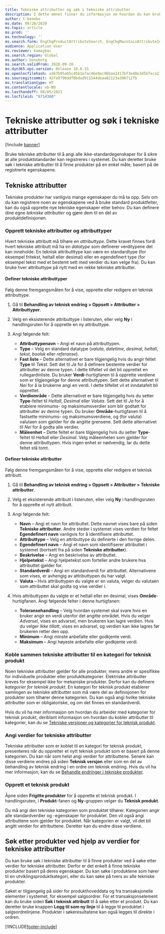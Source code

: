 ```yaml
---
title: Tekniske attributter og søk i tekniske attributter
description: I dette emnet finner du informasjon om hvordan du kan bruke tekniske attributter til å angi alle ikke-standardegenskaper, for å sikre at alle produkthoveddataene kan registreres i systemet. Det forklarer også hvordan du kan bruke søk i tekniske attributter til å finne produkter på en enkel måte, basert på de registrerte egenskapene.
author: t-benebo
ms.date: 09/28/2020
ms.topic: article
ms.prod: ''
ms.technology: ''
ms.search.form: EngChgProductAttributeSearch, EngChgMaintainAttributeInheritance, EngChgAttribute
audience: Application User
ms.reviewer: kamaybac
ms.search.region: Global
ms.author: benebotg
ms.search.validFrom: 2020-09-28
ms.dyn365.ops.version: Release 10.0.15
ms.openlocfilehash: a367b95a65c45b1e7ac46e9ac96baa2417bf3e48e3d5bfeca21c82cc8c427c24
ms.sourcegitcommit: 42fe9790ddf0bdad911544deaa82123a396712fb
ms.translationtype: HT
ms.contentlocale: nb-NO
ms.lasthandoff: 08/05/2021
ms.locfileid: "6714360"
---
```

# <a name="engineering-attributes-and-engineering-attribute-search"></a>Tekniske attributter og søk i tekniske attributter

[!include [banner](../includes/banner.md)]

Bruke tekniske attributter til å angi alle ikke-standardegenskaper for å sikre at alle produktstandarder kan registreres i systemet. Du kan deretter bruke søk i tekniske attributter til å finne produkter på en enkel måte, basert på de registrerte egenskapene.

## <a name="engineering-attributes"></a>Tekniske attributter

Tekniske produkter har vanligvis mange egenskaper du må ta opp. Selv om du kan registrere noen av egenskapene ved å bruke standard produktfelter, kan du også opprette nye tekniske egenskaper etter behov. Du kan definere dine egne *tekniske attributter* og gjøre dem til en del av produktdefinisjonen.

### <a name="create-engineering-attributes-and-attribute-types"></a>Opprett tekniske attributter og attributtyper

Hvert tekniske attributt må tilhøre en *attributtype*. Dette kravet finnes fordi hvert tekniske attributt må ha en *datatype* som definerer verditypene det kan inneholde. En teknisk attributttype kan være en standardtype (for eksempel fritekst, heltall eller desimal) eller en egendefinert type (for eksempel tekst med et bestemt sett med verdier du kan velge fra). Du kan bruke hver attributtype på nytt med en rekke tekniske attributter.

#### <a name="set-up-engineering-attribute-types"></a>Definer tekniske attributtyper

Følg denne fremgangsmåten for å vise, opprette eller redigere en teknisk attributtype.

1. Gå til **Behandling av teknisk endring \> Oppsett \> Attributter \> Attributtyper**.
1. Velg en eksisterende attributtype i listeruten, eller velg **Ny** i handlingsruten for å opprette en ny attributtype.
1. Angi følgende felt:

    - **Attributtypenavn** – Angi et navn på attributtypen.
    - **Type** – Velg en standard datatype (*valuta*, *datetime*, *desimal*, *heltall*, *tekst*, *boolsk* eller *referanse*).
    - **Fast liste** – Dette alternativet er bare tilgjengelig hvis du angir feltet **Type** til *Tekst*. Sett det til *Ja* for å definere bestemte verdier for attributter av denne typen. I dette tilfellet vil det bli opprettet en rullegardinliste. Du bruker **Verdi**-hurtigfanen til å opprette verdiene som er tilgjengelige for denne attributtypen. Sett dette alternativet til *Nei* for å la brukerne angi en verdi. I dette tilfellet vil et inndatafelt bli opprettet.
    - **Verdiområde** – Dette alternativet er bare tilgjengelig hvis du setter **Type**-feltet til *Heltall*, *Desimal* eller *Valuta*. Sett det til *Ja* for å etablere minimums- og maksimumsverdier som blir godtatt for attributter av denne typen. Du bruker **Område**-hurtigfanen til å fastsette minimums- og maksimumsverdiene, og (for valuta) valutaen som gjelder for de angitte grensene. Sett dette alternativet til *Nei* for å godta alle verdier. 
    - **Måleenhet** – Dette feltet er bare tilgjengelig hvis du setter **Type**-feltet til *Heltall* eller *Desimal*. Velg måleenheten som gjelder for denne attributtypen. Hvis ingen enhet er nødvendig, lar du dette feltet stå tomt.

#### <a name="set-up-engineering-attributes"></a>Definer tekniske attributter

Følg denne fremgangsmåten for å vise, opprette eller redigere et teknisk attributt.

1. Gå til **Behandling av teknisk endring \> Oppsett \> Attributter \> Tekniske attributter**.
1. Velg et eksisterende attributt i listeruten, eller velg **Ny** i handlingsruten for å opprette et nytt attributt.
1. Angi følgende felt:

    - **Navn** – Angi et navn for attributtet. Dette navnet vises bare på siden **Tekniske attributter**. Andre steder i systemet vises verdien for feltet **Egendefinert navn** vanligvis for å identifisere attributtet.
    - **Attributtype** – Velg en attributtype du definerte i den forrige delen.
    - **Egendefinert navn** – Angi et navn som identifiserer attributtet i systemet (bortsett fra på siden **Tekniske attributter**). 
    - **Beskrivelse** – Angi en beskrivelse av attributtet.
    - **Hjelpetekst** – Angi hjelpetekst som forteller andre brukere hva attributtet gjelder for.
    - **Standardverdi** – Angi en standardverdi for attributtet. Alternativene som vises, er avhengig av attributtypen du har valgt.
    - **Valuta** – Hvis attributtypen du valgte er en valuta, velger du valutaen som attributtet skal godta og vise verdier i.

1. Hvis attributtypen du valgte er et heltall eller en desimal, vises **Område**-hurtigfanen. Angi følgende felter i denne hurtigfanen:

    - **Toleransehandling** – Velg hvordan systemet skal svare hvis en bruker angir en verdi utenfor det angitte området. Hvis du velger *Advarsel*, vises en advarsel, men brukeren kan lagre verdien. Hvis du velger *Ikke tillatt*, vises en advarsel, og verdien kan ikke lagres før brukeren retter den opp.
    - **Minimum** – Angi minste anbefalte eller godkjente verdi.
    - **Maksimum** – Angi høyeste anbefalte eller godkjente verdi.

### <a name="connect-engineering-attributes-to-an-engineering-product-category"></a>Koble sammen tekniske attributter til en kategori for teknisk produkt

Noen tekniske attributter gjelder for alle produkter, mens andre er spesifikke for individuelle produkter eller produktkategorier. Elektriske attributter kreves for eksempel ikke for mekaniske produkter. Derfor kan du definere *kategorier for teknisk produkt*. En kategori for teknisk produkt etablerer samlingen av tekniske attributter som må være del av definisjonen for produkter som tilhører denne kategorien. Du kan også angi hvilke tekniske attributter som er obligatoriske, og om det finnes en standardverdi.

Hvis du vil ha mer informasjon om hvordan du arbeider med kategorier for teknisk produkt, deriblant informasjon om hvordan du kobler attributter til kategorier, kan du se [Tekniske versjoner og kategorier for teknisk produkt](engineering-versions-product-category.md).

### <a name="set-values-for-engineering-attributes"></a>Angi verdier for tekniske attributter

Tekniske attributter som er koblet til en kategori for teknisk produkt, presenteres når du oppretter et nytt teknisk produkt som er basert på denne kategorien. Du kan når som helst angi verdier for attributtene. Senere kan disse verdiene endres på siden **Teknisk versjon** eller som en del av behandling av teknisk endring i en ordre om teknisk endring. Hvis du vil ha mer informasjon, kan du se [Behandle endringer i tekniske produkter](engineering-change-management.md).

### <a name="create-an-engineering-product"></a>Opprett et teknisk produkt

Åpne siden **Frigitte produkter** for å opprette et teknisk produkt. I handlingsruten, i **Produkt**-fanen og **Ny**-gruppen velger du **Teknisk produkt**.

Du må angi den tekniske kategorien som produktet tilhører. Kategorien angir alle standardverdier og -egenskaper for produktet. Den vil også angi attributtene som gjelder for produktet. Når kategorien er valgt, vil det bli angitt verdier for attributtene. Deretter kan du endre disse verdiene.

## <a name="search-for-products-by-using-engineering-attribute-values"></a>Søk etter produkter ved hjelp av verdier for tekniske attributter

Du kan bruke søk i tekniske attributter til å finne produkter ved å søke etter verdier for tekniske attributter. Derfor er det enkelt å finne tekniske produkter basert på deres egenskaper. Du kan søke i produktene som hører til en utviklingsproduktkategori, eller du kan søke på tvers av alle tekniske produkter.

Søket er tilgjengelig på sider for produkthoveddata og fra transaksjonelle elementer i systemet, for eksempel salgsordrer. For et transaksjonselement kan du bruke siden **Søk i teknisk attributt** til å søke etter et produkt. Du kan deretter bruke knappen **Legg til som ny linje** til å legge til produktet i salgsordrelinjene. Produkter i søkeresultatene kan også legges til direkte i ordren.


[!INCLUDE[footer-include](../../includes/footer-banner.md)]
